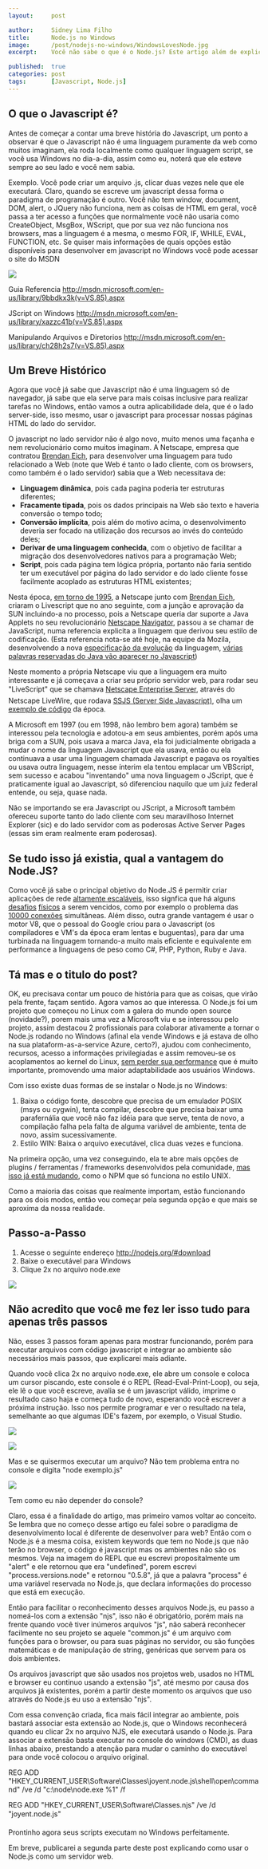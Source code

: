 ```yaml
---
layout:     post

author:     Sidney Lima Filho
title:      Node.js no Windows
image:      /post/nodejs-no-windows/WindowsLovesNode.jpg
excerpt:    Você não sabe o que é o Node.js? Este artigo além de explicar como usar, também explica o que é e sua história.

published:  true
categories: post
tags:       [Javascript, Node.js]
---
```


##  O que o Javascript é?

Antes de começar a contar uma breve história do Javascript, um ponto a observar é que o Javascript não é uma linguagem puramente da web como muitos imaginam, ela roda localmente como qualquer linguagem script, se você usa Windows no dia-a-dia, assim como eu, noterá que ele esteve sempre ao seu lado e você nem sabia.

Exemplo. Você pode criar um arquivo .js, clicar duas vezes nele que ele executará. Claro, quando se escreve um javascript dessa forma o paradigma de programação é outro. Você não tem window, document, DOM, alert, o JQuery não funciona, nem as coisas de HTML em geral, você passa a ter acesso a funções que normalmente você não usaria como CreateObject, MsgBox, WScript, que por sua vez não funciona nos browsers, mas a linguagem é a mesma, o mesmo FOR, IF, WHILE, EVAL, FUNCTION, etc. Se quiser mais informações de quais opções estão disponíveis para desenvolver em javascript no Windows você pode acessar o site do MSDN

![][1]

Guia Referencia <http://msdn.microsoft.com/en-us/library/9bbdkx3k(v=VS.85).aspx>

JScript on Windows <http://msdn.microsoft.com/en-us/library/xazzc41b(v=VS.85).aspx> 

Manipulando Arquivos e Diretorios <http://msdn.microsoft.com/en-us/library/ch28h2s7(v=VS.85).aspx>

## Um Breve Histórico

Agora que você já sabe que Javascript não é uma linguagem só de navegador, já sabe que ela serve para mais coisas inclusive para realizar tarefas no Windows, então vamos a outra aplicabilidade dela, que é o lado server-side, isso mesmo, usar o javascript para processar nossas páginas HTML do lado do servidor.

O javascript no lado servidor não é algo novo, muito menos uma façanha e nem revolucionário como muitos imaginam. A Netscape, empresa que contratou [Brendan Eich][2], para desenvolver uma linguagem para tudo relacionado a Web (note que Web é tanto o lado cliente, com os browsers, como também é o lado servidor) sabia que a Web necessitava de:

*   **Linguagem dinâmica**, pois cada pagina poderia ter estruturas diferentes;
*   **Fracamente tipada**, pois os dados principais na Web são texto e haveria conversão o tempo todo;
*   **Conversão implícita**, pois além do motivo acima, o desenvolvimento deveria ser focado na utilização dos recursos ao invés do conteúdo deles;
*   **Derivar de uma linguagem conhecida**, com o objetivo de facilitar a migração dos desenvolvedores nativos para a programação Web;
*   **Script**, pois cada página tem lógica própria, portanto não faria sentido ter um executável por página do lado servidor e do lado cliente fosse facilmente acoplado as estruturas HTML existentes;

Nesta época, [em torno de 1995][3], a Netscape junto com [Brendan Eich][2], criaram o Livescript que no ano seguinte, com a junção e aprovação da SUN incluindo-a no processo, pois a Netscape queria dar suporte a Java Applets no seu revolucionário [Netscape Navigator][4], passou a se chamar de JavaScript, numa referencia explicita a linguagem que derivou seu estilo de codificação. (Esta referencia nota-se até hoje, na equipe da Mozila, desenvolvendo a nova [especificação da evolução][5] da linguagem, [várias palavras reservadas do Java vão aparecer no Javascript][6])

Neste momento a própria Netscape viu que a linguagem era muito interessante e já começava a criar seu próprio servidor web, para rodar seu "LiveScript" que se chamava [Netscape Enterprise Server][7], através do Netscape LiveWire, que rodava [SSJS (Server Side Javascript)][8], olha um [exemplo de código][9] da época.

A Microsoft em 1997 (ou em 1998, não lembro bem agora) também se interessou pela tecnologia e adotou-a em seus ambientes, porém após uma briga com a SUN, pois usava a marca Java, ela foi judicialmente obrigada a mudar o nome da linguagem Javascript que ela usava, então ou ela continuava a usar uma linguagem chamada Javascript e pagava os royalties ou usava outra linguagem, nesse ínterim ela tentou emplacar um VBScript, sem sucesso e acabou "inventando" uma nova linguagem o JScript, que é praticamente igual ao Javascript, só diferenciou naquilo que um juiz federal entende, ou seja, quase nada.

Não se importando se era Javascript ou JScript, a Microsoft também ofereceu suporte tanto do lado cliente com seu maravilhoso Internet Explorer (sic) e do lado servidor com as poderosas Active Server Pages (essas sim eram realmente eram poderosas).

## Se tudo isso já existia, qual a vantagem do Node.JS?

Como você já sabe o principal objetivo do Node.JS é permitir criar aplicações de rede [altamente escaláveis][10], isso signfica que há alguns [desafios][11] [físicos][12] a serem vencidos, como por exemplo o problema das [10000 conexões][13] simultâneas. Além disso, outra grande vantagem é usar o motor V8, que o pessoal do Google criou para o Javascript (os compiladores e VM's da época eram lentas e buguentas), para dar uma turbinada na linguagem tornando-a muito mais eficiente e equivalente em performance a linguagens de peso como C#, PHP, Python, Ruby e Java.

## Tá mas e o titulo do post?

OK, eu precisava contar um pouco de história para que as coisas, que virão pela frente, façam sentido. Agora vamos ao que interessa. O Node.js foi um projeto que começou no Linux com a galera do mundo open source (novidade?), porem mais uma vez a Microsoft viu e se interessou pelo projeto, assim destacou 2 profissionais para colaborar ativamente a tornar o Node.js rodando no Windows (afinal ela vende Windows e já estava de olho na sua plataform-as-a-service Azure, certo?), ajudou com conhecimento, recursos, acesso a informações privilegiadas e assim removeu-se os acoplamentos ao kernel do Linux, [sem perder sua performance][14] que é muito importante, promovendo uma maior adaptabilidade aos usuários Windows.

Com isso existe duas formas de se instalar o Node.js no Windows:

1.  Baixa o código fonte, descobre que precisa de um emulador POSIX (msys ou cygwin), tenta compilar, descobre que precisa baixar uma parafernália que você não faz idéia para que serve, tenta de novo, a compilação falha pela falta de alguma variável de ambiente, tenta de novo, assim sucessivamente.
2.  Estilo WIN: Baixa o arquivo executável, clica duas vezes e funciona.

Na primeira opção, uma vez conseguindo, ela te abre mais opções de plugins / ferramentas / frameworks desenvolvidos pela comunidade, [mas isso já está mudando][15], como o NPM que só funciona no estilo UNIX.

Como a maioria das coisas que realmente importam, estão funcionando para os dois modos, então vou começar pela segunda opção e que mais se aproxima da nossa realidade.

## Passo-a-Passo

1.  Acesse o seguinte endereço <http://nodejs.org/#download>
2.  Baixe o executável para Windows
3.  Clique 2x no arquivo node.exe

![][16]

## Não acredito que você me fez ler isso tudo para apenas três passos

Não, esses 3 passos foram apenas para mostrar funcionando, porém para executar arquivos com código javascript e integrar ao ambiente são necessários mais passos, que explicarei mais adiante.

Quando você clica 2x no arquivo node.exe, ele abre um console e coloca um cursor piscando, este console é o REPL (Read-Eval-Print-Loop), ou seja, ele lê o que você escreve, avalia se é um javascript válido, imprime o resultado caso haja e começa tudo de novo, esperando você escrever a próxima instrução. Isso nos permite programar e ver o resultado na tela, semelhante ao que algumas IDE's fazem, por exemplo, o Visual Studio.

![][17]

![][18]

Mas e se quisermos executar um arquivo? Não tem problema entra no console e digita "node exemplo.js"

![][19]

Tem como eu não depender do console?

Claro, essa é a finalidade do artigo, mas primeiro vamos voltar ao conceito. Se lembra que no começo desse artigo eu falei sobre o paradigma de desenvolvimento local é diferente de desenvolver para web? Então com o Node.js é a mesma coisa, existem keywords que tem no Node.js que não terão no browser, o código é javascript mas os ambientes não são os mesmos. Veja na imagem do REPL que eu escrevi propositalmente um "alert" e ele retornou que era "undefined", porem escrevi "process.versions.node" e retornou "0.5.8", já que a palavra "process" é uma variável reservada no Node.js, que declara informações do processo que está em execução.

Então para facilitar o reconhecimento desses arquivos Node.js, eu passo a nomeá-los com a extensão "njs", isso não é obrigatório, porém mais na frente quando você tiver inúmeros arquivos "js", não saberá reconhecer facilmente no seu projeto se aquele "common.js" é um arquivo com funções para o browser, ou para suas páginas no servidor, ou são funções matemáticas e de manipulação de string, genéricas que servem para os dois ambientes.

Os arquivos javascript que são usados nos projetos web, usados no HTML e browser eu continuo usando a extensão "js", até mesmo por causa dos arquivos já existentes, porém a partir deste momento os arquivos que uso através do Node.js eu uso a extensão "njs".

Com essa convenção criada, fica mais fácil integrar ao ambiente, pois bastará associar esta extensão ao Node.js, que o Windows reconhecerá quando eu clicar 2x no arquivo NJS, ele executará usando o Node.js. Para associar a extensão basta executar no console do windows (CMD), as duas linhas abaixo, prestando a atenção para mudar o caminho do executável para onde você colocou o arquivo original.

REG ADD "HKEY\_CURRENT\_USER\Software\Classes\joyent.node.js\shell\open\command" /ve /d "c:\node\node.exe %1" /f

REG ADD "HKEY\_CURRENT\_USER\Software\Classes\.njs" /ve /d "joyent.node.js"

Prontinho agora seus scripts executam no Windows perfeitamente.

Em breve, publicarei a segunda parte deste post explicando como usar o Node.js como um servidor web.

 [1]: wscript.png
 [2]: http://brendaneich.com/
 [3]: http://en.wikipedia.org/wiki/Timeline_of_programming_languages#1990s
 [4]: http://en.wikipedia.org/wiki/Netscape_Navigator
 [5]: http://wiki.ecmascript.org/doku.php?id=harmony:proposals
 [6]: https://developer.mozilla.org/en/JavaScript/Reference/Reserved_Words
 [7]: http://pt.wikipedia.org/wiki/Netscape_Enterprise_Server
 [8]: http://en.wikipedia.org/wiki/Server-side_JavaScript
 [9]: http://www.datacraft.com/livewire.html
 [10]: http://en.wikipedia.org/wiki/Scalability#Scale_horizontally_.28scale_out.29
 [11]: http://bulk.fefe.de/scalable-networking.pdf
 [12]: http://en.wikipedia.org/wiki/CAP_theorem
 [13]: http://www.kegel.com/c10k.html
 [14]: http://twitter.com/#!/ryah/status/106123259908599808
 [15]: https://groups.google.com/d/topic/nodejs-dev/1z4PTv7fHro/discussion
 [16]: download_node.js.png
 [17]: repl.png
 [18]: repl_vs2008.png
 [19]: node-no-console.png